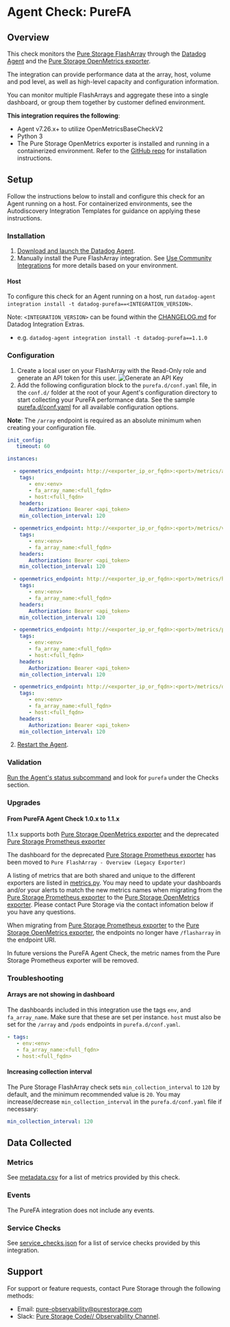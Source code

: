 # Agent Check: PureFA

## Overview

This check monitors the [Pure Storage FlashArray][3] through the [Datadog Agent][2] and the [Pure Storage OpenMetrics exporter][1]. 

The integration can provide performance data at the array, host, volume and pod level, as well as high-level capacity and configuration information.

You can monitor multiple FlashArrays and aggregate these into a single dashboard, or group them together by customer defined environment.

**This integration requires the following**:

 - Agent v7.26.x+ to utilize OpenMetricsBaseCheckV2
 - Python 3
 - The Pure Storage OpenMetrics exporter is installed and running in a containerized environment. Refer to the [GitHub repo][1] for installation instructions.

## Setup

Follow the instructions below to install and configure this check for an Agent running on a host. For containerized environments, see the Autodiscovery Integration Templates for guidance on applying these instructions.

### Installation

1. [Download and launch the Datadog Agent][9].
2. Manually install the Pure FlashArray integration. See [Use Community Integrations][10] for more details based on your environment.


#### Host

To configure this check for an Agent running on a host, run `datadog-agent integration install -t datadog-purefa==<INTEGRATION_VERSION>`.

Note:  `<INTEGRATION_VERSION>` can be found within the [CHANGELOG.md][13] for Datadog Integration Extras. 
  * e.g. `datadog-agent integration install -t datadog-purefa==1.1.0`

### Configuration

1. Create a local user on your FlashArray with the Read-Only role and generate an API token for this user.
   ![Generate an API Key](https://raw.githubusercontent.com/DataDog/integrations-extras/master/purefa/images/API.png) 
2. Add the following configuration block to the `purefa.d/conf.yaml` file, in the `conf.d/` folder at the root of your Agent's configuration directory to start collecting your PureFA performance data. See the sample [purefa.d/conf.yaml][4] for all available configuration options.

**Note**: The `/array` endpoint is required as an absolute minimum when creating your configuration file.

```yaml
init_config:
   timeout: 60

instances:

  - openmetrics_endpoint: http://<exporter_ip_or_fqdn>:<port>/metrics/array?endpoint=<array_ip_or_fqdn>
    tags:
       - env:<env>
       - fa_array_name:<full_fqdn>
       - host:<full_fqdn>
    headers:
       Authorization: Bearer <api_token>
    min_collection_interval: 120

  - openmetrics_endpoint: http://<exporter_ip_or_fqdn>:<port>/metrics/volumes?endpoint=<array_ip_or_fqdn>
    tags:
       - env:<env>
       - fa_array_name:<full_fqdn>
    headers:
       Authorization: Bearer <api_token>
    min_collection_interval: 120

  - openmetrics_endpoint: http://<exporter_ip_or_fqdn>:<port>/metrics/hosts?endpoint=<array_ip_or_fqdn>
    tags:
       - env:<env>
       - fa_array_name:<full_fqdn>
    headers:
       Authorization: Bearer <api_token>
    min_collection_interval: 120

  - openmetrics_endpoint: http://<exporter_ip_or_fqdn>:<port>/metrics/pods?endpoint=<array_ip_or_fqdn>
    tags:
       - env:<env>
       - fa_array_name:<full_fqdn>
       - host:<full_fqdn>
    headers:
       Authorization: Bearer <api_token>
    min_collection_interval: 120

  - openmetrics_endpoint: http://<exporter_ip_or_fqdn>:<port>/metrics/directories?endpoint=<array_ip_or_fqdn>
    tags:
       - env:<env>
       - fa_array_name:<full_fqdn>
       - host:<full_fqdn>
    headers:
       Authorization: Bearer <api_token>
    min_collection_interval: 120
```

2. [Restart the Agent][5].

### Validation

[Run the Agent's status subcommand][6] and look for `purefa` under the Checks section.



### Upgrades

#### From PureFA Agent Check 1.0.x to 1.1.x

1.1.x supports both [Pure Storage OpenMetrics exporter][1] and the deprecated [Pure Storage Prometheus exporter][14]

The dashboard for the deprecated [Pure Storage Prometheus exporter][14] has been moved to `Pure FlashArray - Overview (Legacy Exporter)`

A listing of metrics that are both shared and unique to the different exporters are listed in [metrics.py][15]. You may need to update your dashboards and/or your alerts to match the new metrics names when migrating from the [Pure Storage Prometheus exporter][14] to the [Pure Storage OpenMetrics exporter][1]. Please contact Pure Storage via the contact infomation below if you have any questions.

When migrating from [Pure Storage Prometheus exporter][14] to the [Pure Storage OpenMetrics exporter][1], the endpoints no longer have `/flasharray` in the endpoint URI.

In future versions the PureFA Agent Check, the metric names from the Pure Storage Prometheus exporter will be removed.



### Troubleshooting

#### Arrays are not showing in dashboard

The dashboards included in this integration use the tags `env`, and `fa_array_name`. Make sure that these are set per instance. `host` must also be set for the `/array` and `/pods` endpoints in `purefa.d/conf.yaml`.

```yaml
- tags:
   - env:<env>
   - fa_array_name:<full_fqdn>
   - host:<full_fqdn>
```

#### Increasing collection interval

The Pure Storage FlashArray check sets `min_collection_interval` to `120` by default, and the minimum recommended value is `20`. You may increase/decrease `min_collection_interval` in the `purefa.d/conf.yaml` file if necessary:

```yaml
min_collection_interval: 120
```


## Data Collected

### Metrics

See [metadata.csv][7] for a list of metrics provided by this check.

### Events

The PureFA integration does not include any events.

### Service Checks

See [service_checks.json][12] for a list of service checks provided by this integration.

## Support

For support or feature requests, contact Pure Storage through the following methods:
* Email: pure-observability@purestorage.com
* Slack: [Pure Storage Code// Observability Channel][11].

[1]: https://github.com/PureStorage-OpenConnect/pure-fa-openmetrics-exporter
[2]: https://app.datadoghq.com/account/settings#agent
[3]: https://www.purestorage.com/products.html
[4]: https://github.com/datadog/integrations-extras/blob/master/purefa/datadog_checks/purefa/data/conf.yaml.example
[5]: https://docs.datadoghq.com/agent/guide/agent-commands/#start-stop-and-restart-the-agent
[6]: https://docs.datadoghq.com/agent/guide/agent-commands/#agent-status-and-information
[7]: https://github.com/DataDog/integrations-extras/blob/master/purefa/metadata.csv
[9]: https://app.datadoghq.com/account/settings#agent
[10]: https://docs.datadoghq.com/agent/guide/community-integrations-installation-with-docker-agent
[11]: https://code-purestorage.slack.com/messages/C0357KLR1EU
[12]: https://github.com/DataDog/integrations-extras/blob/master/purefa/assets/service_checks.json
[13]: https://github.com/DataDog/integrations-extras/blob/master/purefa/CHANGELOG.md
[14]: https://github.com/PureStorage-OpenConnect/pure-exporter
[15]: https://github.com/datadog/integrations-extras/blob/master/purefa/datadog_checks/purefa/metrics.py